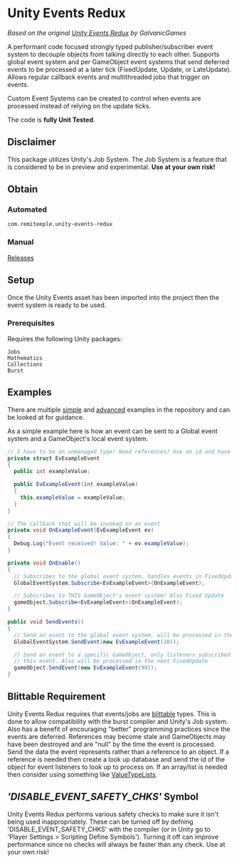 # Unity Events Redux #
*Based on the original [Unity Events Redux](https://github.com/GalvanicGames/unity-events) by GalvanicGames*

A performant code focused strongly typed publisher/subscriber event system to decouple objects from talking directly to each other. Supports global event system and per GameObject event systems that send deferred events to be processed at a later tick (FixedUpdate, Update, or LateUpdate). Allows regular callback events and multithreaded jobs that trigger on events.

Custom Event Systems can be created to control when events are processed instead of relying on the update ticks.

The code is **fully Unit Tested**.

## Disclaimer
This package utilizes Unity's Job System. The Job System is a feature that is considered to be in preview and experimental. **Use at your own risk!**

## Obtain
### Automated
`com.remiteeple.unity-events-redux`

### Manual
[Releases](https://github.com/remiteeple/unity-events-redux/releases)

## Setup
Once the Unity Events asset has been imported into the project then the event system is ready to be used.

### Prerequisites ###
Requires the following Unity packages:
```
Jobs
Mathematics
Collections
Burst
```

## Examples
There are multiple [simple](Assets/UnityEvents/Examples/Simple) and [advanced](Assets/UnityEvents/Examples/Advance) examples in the repository and can be looked at for guidance.

As a simple example here is how an event can be sent to a Global event system and a GameObject's local event system.
```csharp
// I have to be an unmanaged type! Need references? Use an id and have a lookup database system.
private struct EvExampleEvent
{
  public int exampleValue;

  public EvExampleEvent(int exampleValue)
  {
    this.exampleValue = exampleValue;
  }
}

// The callback that will be invoked on an event
private void OnExampleEvent(EvExampleEvent ev)
{
  Debug.Log("Event received! Value: " + ev.exampleValue);
}

private void OnEnable()
{
  // Subscribes to the global event system, handles events in FixedUpdate
  GlobalEventSystem.Subscribe<EvExampleEvent>(OnExampleEvent);

  // Subscribes to THIS GameObject's event system! Also Fixed Update
  gameObject.Subscribe<EvExampleEvent>(OnExampleEvent);
}

public void SendEvents()
{
  // Send an event to the global event system, will be processed in the next FixedUpdate
  GlobalEventSystem.SendEvent(new EvExampleEvent(10));

  // Send an event to a specific GameObject, only listeners subscribed to that gameobject will get
  // this event. Also will be processed in the next FixedUpdate
  gameObject.SendEvent(new EvExampleEvent(99));
}

```

## Blittable Requirement
Unity Events Redux requires that events/jobs are [blittable](https://docs.microsoft.com/en-us/dotnet/framework/interop/blittable-and-non-blittable-types) types. This is done to allow compatibility with the burst compiler and Unity's Job system. Also has a benefit of encouraging "better" programming practices since the events are deferred. References may become stale and GameObjects may have been destroyed and are "null" by the time the event is processed. Send the data the event represents rather than a reference to an object. If a reference is needed then create a look up database and send the id of the object for event listeners to look up to process on. If an array/list is needed then consider using something like [ValueTypeLists](https://gist.github.com/cjddmut/cb43af3ee191af78363f41a3188c0f7b).

## _'DISABLE_EVENT_SAFETY_CHKS'_ Symbol
Unity Events Redux performs various safety checks to make sure it isn't being used inappropriately. These can be turned off by defning 'DISABLE_EVENT_SAFETY_CHKS' with the compiler (or in Unity go to 'Player Settings > Scripting Define Symbols'). Turning it off can improve performance since no checks will always be faster than any check. Use at your own risk!